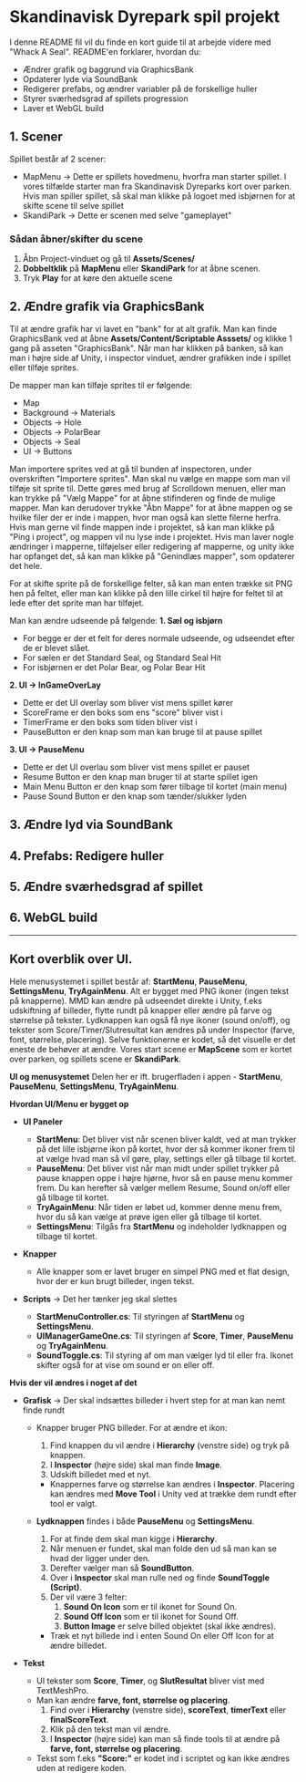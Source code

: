 # Skandinavisk Dyrepark spil projekt
I denne README fil vil du finde en kort guide til at arbejde videre med "Whack A Seal". README'en forklarer, hvordan du:
- Ændrer grafik og baggrund via GraphicsBank
- Opdaterer lyde via SoundBank
- Redigerer prefabs, og ændrer variabler på de forskellige huller
- Styrer sværhedsgrad af spillets progression
- Laver et WebGL build
## 1. Scener
Spillet består af 2 scener:
- MapMenu -> Dette er spillets hovedmenu, hvorfra man starter spillet. I vores tilfælde starter man fra Skandinavisk Dyreparks kort over parken. Hvis man spiller spillet, så skal man klikke på logoet med isbjørnen for at skifte scene til selve spillet
- SkandiPark -> Dette er scenen med selve "gameplayet"
### Sådan åbner/skifter du scene
1. Åbn Project-vinduet og gå til **Assets/Scenes/**
2. **Dobbeltklik** på **MapMenu** eller **SkandiPark** for at åbne scenen.
3. Tryk **Play** for at køre den aktuelle scene

## 2. Ændre grafik via GraphicsBank
Til at ændre grafik har vi lavet en "bank" for at alt grafik. Man kan finde GraphicsBank ved at åbne **Assets/Content/Scriptable Asssets/** og klikke 1 gang på asseten "GraphicsBank". Når man har klikken på banken, så kan man i højre side af Unity, i inspector vinduet, ændrer grafikken inde i spillet eller tilføje sprites. 

De mapper man kan tilføje sprites til er følgende:
- Map
- Background -> Materials
- Objects -> Hole
- Objects -> PolarBear
- Objects -> Seal
- UI -> Buttons

Man importere sprites ved at gå til bunden af inspectoren, under overskriften "Importere sprites". Man skal nu vælge en mappe som man vil tilføje sit sprite til. Dette gøres med brug af Scrolldown menuen, eller man kan trykke på "Vælg Mappe" for at åbne stifinderen og finde de mulige mapper. Man kan derudover trykke "Åbn Mappe" for at åbne mappen og se hvilke filer der er inde i mappen, hvor man også kan slette filerne herfra. Hvis man gerne vil finde mappen inde i projektet, så kan man klikke på "Ping i project", og mappen vil nu lyse inde i projektet. Hvis man laver nogle ændringer i mapperne, tilføjelser eller redigering af mapperne, og unity ikke har opfanget det, så kan man klikke på "Genindlæs mapper", som opdaterer det hele.

For at skifte sprite på de forskellige felter, så kan man enten trække sit PNG hen på feltet, eller man kan klikke på den lille cirkel til højre for feltet til at lede efter det sprite man har tilføjet.

Man kan ændre udseende på følgende:
**1. Sæl og isbjørn**
- For begge er der et felt for deres normale udseende, og udseendet efter de er blevet slået.
- For sælen er det Standard Seal, og Standard Seal Hit
- For isbjørnen er det Polar Bear, og Polar Bear Hit

**2. UI -> InGameOverLay**
- Dette er det UI overlay som bliver vist mens spillet kører
- ScoreFrame er den boks som ens "score" bliver vist i
- TimerFrame er den boks som tiden bliver vist i
- PauseButton er den knap som man kan bruge til at pause spillet

**3. UI -> PauseMenu**
- Dette er det UI overlau som bliver vist mens spillet er pauset
- Resume Button er den knap man bruger til at starte spillet igen
- Main Menu Button er den knap som fører tilbage til kortet (main menu)
- Pause Sound Button er den knap som tænder/slukker lyden

## 3. Ændre lyd via SoundBank

## 4. Prefabs: Redigere huller

## 5. Ændre sværhedsgrad af spillet

## 6. WebGL build

-----------------------

## Kort overblik over UI.
Hele menusystemet i spillet består af: **StartMenu**, **PauseMenu**, **SettingsMenu**, **TryAgainMenu**.
Alt er bygget med PNG ikoner (ingen tekst på knapperne).
MMD kan ændre på udseendet direkte i Unity, f.eks udskiftning af billeder, flytte rundt på knapper eller ændre på farve og størrelse på tekster.
Lydknappen kan også få nye ikoner (sound on/off), og tekster som Score/Timer/Slutresultat kan ændres på under Inspector (farve, font, størrelse, placering).
Selve funktionerne er kodet, så det visuelle er det eneste de behøver at ændre.
Vores start scene er **MapScene** som er kortet over parken, og spillets scene er **SkandiPark**.

**UI og menusystemet**
Delen her er ift. brugerfladen i appen - **StartMenu**, **PauseMenu**, **SettingsMenu**, **TryAgainMenu**.

**Hvordan UI/Menu er bygget op**
- **UI Paneler**
  - **StartMenu**: Det bliver vist når scenen bliver kaldt, ved at man trykker på det lille isbjørne ikon på kortet, hvor der så kommer ikoner frem til at vælge hvad man så vil gøre, play, settings eller gå tilbage til kortet.
  - **PauseMenu**: Det bliver vist når man midt under spillet trykker på pause knappen oppe i højre hjørne, hvor så en pause menu kommer frem. Du kan herefter så vælger mellem Resume, Sound on/off eller gå tilbage til kortet.
  - **TryAgainMenu**: Når tiden er løbet ud, kommer denne menu frem, hvor du så kan vælge at prøve igen eller gå tilbage til kortet.
  - **SettingsMenu**: Tilgås fra **StartMenu** og indeholder lydknappen og tilbage til kortet.

- **Knapper**
  - Alle knapper som er lavet bruger en simpel PNG med et flat design, hvor der er kun brugt billeder, ingen tekst.

- **Scripts** -> Det her tænker jeg skal slettes
  - **StartMenuController.cs**: Til styringen af **StartMenu** og **SettingsMenu**.
  - **UIManagerGameOne.cs**: Til styringen af **Score**, **Timer**, **PauseMenu** og **TryAgainMenu**.
  - **SoundToggle.cs**: Til styring af om man vælger lyd til eller fra. Ikonet skifter også for at vise om sound er on eller off.
 
**Hvis der vil ændres i noget af det**
- **Grafisk** -> Der skal indsættes billeder i hvert step for at man kan nemt finde rundt
  - Knapper bruger PNG billeder. For at ændre et ikon:
    1. Find knappen du vil ændre i **Hierarchy** (venstre side) og tryk på knappen.
    2. I **Inspector** (højre side) skal man finde **Image**.
    3. Udskift billedet med et nyt.
    - Knappernes farve og størrelse kan ændres i **Inspector**. Placering kan ændres med **Move Tool** i Unity ved at trække dem rundt efter tool er valgt.

  - **Lydknappen** findes i både **PauseMenu** og **SettingsMenu**.
    1. For at finde dem skal man kigge i **Hierarchy**.
    2. Når menuen er fundet, skal man folde den ud så man kan se hvad der ligger under den.
    3. Derefter vælger man så **SoundButton**.
    4. Over i **Inspector** skal man rulle ned og finde **SoundToggle (Script)**.
    5. Der vil være 3 felter:
       1. **Sound On Icon** som er til ikonet for Sound On.
       2. **Sound Off Icon** som er til ikonet for Sound Off.
       3. **Button Image** er selve billed objektet (skal ikke ændres).
    - Træk et nyt billede ind i enten Sound On eller Off Icon for at ændre billedet.

- **Tekst**
  - UI tekster som **Score**, **Timer**, og **SlutResultat** bliver vist med TextMeshPro.
  - Man kan ændre **farve, font, størrelse og placering**.
    1. Find over i **Hierarchy** (venstre side), **scoreText**, **timerText** eller **finalScoreText**.
    2. Klik på den tekst man vil ændre.
    3. I **Inspector** (højre side) kan man så finde tools til at ændre på **farve, font, størrelse og placering**.
  - Tekst som f.eks **"Score:"** er kodet ind i scriptet og kan ikke ændres uden at redigere koden.

